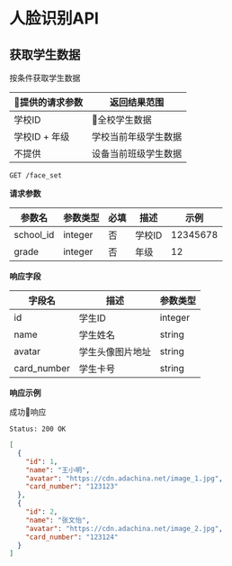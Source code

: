 # 人脸识别API

## 获取学生数据

按条件获取学生数据

| 提供的请求参数 | 返回结果范围 |
| -- | -- |
| 学校ID | 全校学生数据 |
| 学校ID + 年级 | 学校当前年级学生数据 |
| 不提供 | 设备当前班级学生数据 |

```
GET /face_set
```

**请求参数**

| 参数名 | 参数类型 | 必填 | 描述 | 示例 |
| --- | --- | --- | --- | --- |
| school_id | integer | 否 | 学校ID | 12345678 |
| grade | integer | 否 | 年级 | 12 |

**响应字段**

| 字段名 | 描述 | 参数类型 |
| --- | --- | --- |
| id | 学生ID | integer |
| name | 学生姓名 |  string |
| avatar | 学生头像图片地址 | string |
| card_number | 学生卡号 | string |

**响应示例**

成功响应

```
Status: 200 OK
```

```json
[
  {
    "id": 1,
    "name": "王小明",
    "avatar": "https://cdn.adachina.net/image_1.jpg",
    "card_number": "123123"
  },
  {
    "id": 2,
    "name": "张文怡",
    "avatar": "https://cdn.adachina.net/image_2.jpg",
    "card_number": "123124"
  }
]
```
